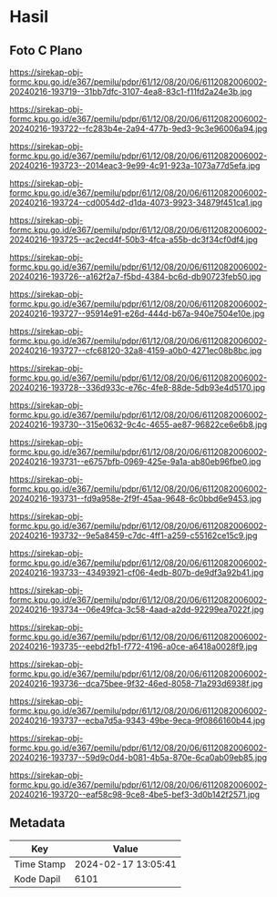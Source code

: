 # Hasil

## Foto C Plano

https://sirekap-obj-formc.kpu.go.id/e367/pemilu/pdpr/61/12/08/20/06/6112082006002-20240216-193719--31bb7dfc-3107-4ea8-83c1-f11fd2a24e3b.jpg

https://sirekap-obj-formc.kpu.go.id/e367/pemilu/pdpr/61/12/08/20/06/6112082006002-20240216-193722--fc283b4e-2a94-477b-9ed3-9c3e96006a94.jpg

https://sirekap-obj-formc.kpu.go.id/e367/pemilu/pdpr/61/12/08/20/06/6112082006002-20240216-193723--2014eac3-9e99-4c91-923a-1073a77d5efa.jpg

https://sirekap-obj-formc.kpu.go.id/e367/pemilu/pdpr/61/12/08/20/06/6112082006002-20240216-193724--cd0054d2-d1da-4073-9923-34879f451ca1.jpg

https://sirekap-obj-formc.kpu.go.id/e367/pemilu/pdpr/61/12/08/20/06/6112082006002-20240216-193725--ac2ecd4f-50b3-4fca-a55b-dc3f34cf0df4.jpg

https://sirekap-obj-formc.kpu.go.id/e367/pemilu/pdpr/61/12/08/20/06/6112082006002-20240216-193726--a162f2a7-f5bd-4384-bc6d-db90723feb50.jpg

https://sirekap-obj-formc.kpu.go.id/e367/pemilu/pdpr/61/12/08/20/06/6112082006002-20240216-193727--95914e91-e26d-444d-b67a-940e7504e10e.jpg

https://sirekap-obj-formc.kpu.go.id/e367/pemilu/pdpr/61/12/08/20/06/6112082006002-20240216-193727--cfc68120-32a8-4159-a0b0-4271ec08b8bc.jpg

https://sirekap-obj-formc.kpu.go.id/e367/pemilu/pdpr/61/12/08/20/06/6112082006002-20240216-193728--336d933c-e76c-4fe8-88de-5db93e4d5170.jpg

https://sirekap-obj-formc.kpu.go.id/e367/pemilu/pdpr/61/12/08/20/06/6112082006002-20240216-193730--315e0632-9c4c-4655-ae87-96822ce6e6b8.jpg

https://sirekap-obj-formc.kpu.go.id/e367/pemilu/pdpr/61/12/08/20/06/6112082006002-20240216-193731--e6757bfb-0969-425e-9a1a-ab80eb96fbe0.jpg

https://sirekap-obj-formc.kpu.go.id/e367/pemilu/pdpr/61/12/08/20/06/6112082006002-20240216-193731--fd9a958e-2f9f-45aa-9648-6c0bbd6e9453.jpg

https://sirekap-obj-formc.kpu.go.id/e367/pemilu/pdpr/61/12/08/20/06/6112082006002-20240216-193732--9e5a8459-c7dc-4ff1-a259-c55162ce15c9.jpg

https://sirekap-obj-formc.kpu.go.id/e367/pemilu/pdpr/61/12/08/20/06/6112082006002-20240216-193733--43493921-cf06-4edb-807b-de9df3a92b41.jpg

https://sirekap-obj-formc.kpu.go.id/e367/pemilu/pdpr/61/12/08/20/06/6112082006002-20240216-193734--06e49fca-3c58-4aad-a2dd-92299ea7022f.jpg

https://sirekap-obj-formc.kpu.go.id/e367/pemilu/pdpr/61/12/08/20/06/6112082006002-20240216-193735--eebd2fb1-f772-4196-a0ce-a6418a0028f9.jpg

https://sirekap-obj-formc.kpu.go.id/e367/pemilu/pdpr/61/12/08/20/06/6112082006002-20240216-193736--dca75bee-9f32-46ed-8058-71a293d6938f.jpg

https://sirekap-obj-formc.kpu.go.id/e367/pemilu/pdpr/61/12/08/20/06/6112082006002-20240216-193737--ecba7d5a-9343-49be-9eca-9f0866160b44.jpg

https://sirekap-obj-formc.kpu.go.id/e367/pemilu/pdpr/61/12/08/20/06/6112082006002-20240216-193737--59d9c0d4-b081-4b5a-870e-6ca0ab09eb85.jpg

https://sirekap-obj-formc.kpu.go.id/e367/pemilu/pdpr/61/12/08/20/06/6112082006002-20240216-193720--eaf58c98-9ce8-4be5-bef3-3d0b142f2571.jpg


## Metadata

| Key        | Value               |
| ---------- | ------------------- |
| Time Stamp | 2024-02-17 13:05:41 |
| Kode Dapil | 6101                |



